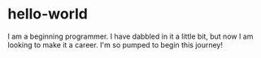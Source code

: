# hello-world
I am a beginning programmer. I have dabbled in it a little bit, but now I am looking to make it a career. I'm so pumped to begin this journey!

